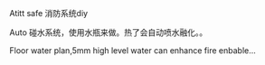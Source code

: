 Atitt safe 消防系统diy

Auto 碰水系统，使用水瓶来做。热了会自动喷水融化。。

Floor water plan,5mm high level water  can enhance fire  enbable...
